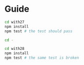 # Guide

```bash
cd with27
npm install
npm test # the test should pass

cd -

cd with28
npm install
npm test # the same test is broken
```
